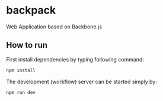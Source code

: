# backpack

Web Application based on Backbone.js

## How to run

First install dependencies by typing following command:

```bash
npm install
```

The development (workflow) server can be started simply by:

```bash
npm run dev
```

